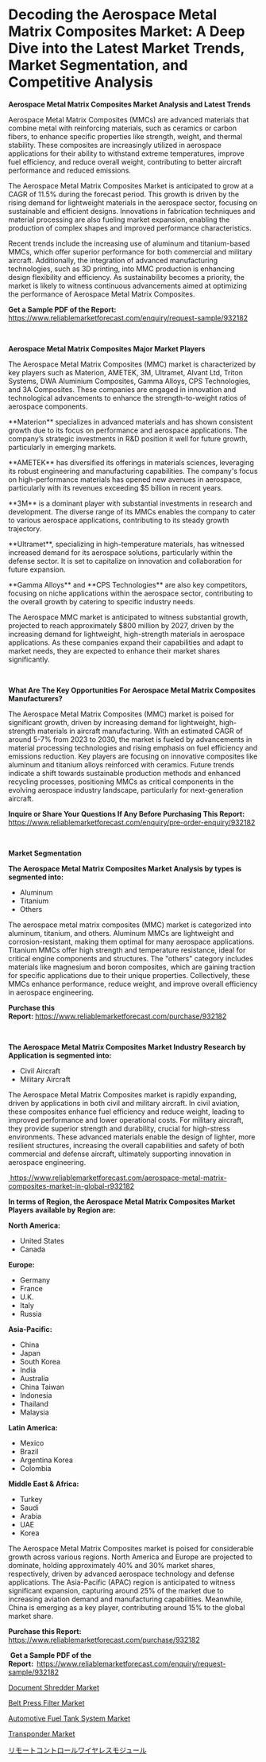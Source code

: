 <p><h1>Decoding the Aerospace Metal Matrix Composites Market: A Deep Dive into the Latest Market Trends, Market Segmentation, and Competitive Analysis</h1></p><p><strong>Aerospace Metal Matrix Composites Market Analysis and Latest Trends</strong></p>
<p><p>Aerospace Metal Matrix Composites (MMCs) are advanced materials that combine metal with reinforcing materials, such as ceramics or carbon fibers, to enhance specific properties like strength, weight, and thermal stability. These composites are increasingly utilized in aerospace applications for their ability to withstand extreme temperatures, improve fuel efficiency, and reduce overall weight, contributing to better aircraft performance and reduced emissions.</p><p>The Aerospace Metal Matrix Composites Market is anticipated to grow at a CAGR of 11.5% during the forecast period. This growth is driven by the rising demand for lightweight materials in the aerospace sector, focusing on sustainable and efficient designs. Innovations in fabrication techniques and material processing are also fueling market expansion, enabling the production of complex shapes and improved performance characteristics. </p><p>Recent trends include the increasing use of aluminum and titanium-based MMCs, which offer superior performance for both commercial and military aircraft. Additionally, the integration of advanced manufacturing technologies, such as 3D printing, into MMC production is enhancing design flexibility and efficiency. As sustainability becomes a priority, the market is likely to witness continuous advancements aimed at optimizing the performance of Aerospace Metal Matrix Composites.</p></p>
<p><strong>Get a Sample PDF of the Report:&nbsp;</strong> <a href="https://www.reliablemarketforecast.com/enquiry/request-sample/932182">https://www.reliablemarketforecast.com/enquiry/request-sample/932182</a></p>
<p>&nbsp;</p>
<p><strong>Aerospace Metal Matrix Composites Major Market Players</strong></p>
<p><p>The Aerospace Metal Matrix Composites (MMC) market is characterized by key players such as Materion, AMETEK, 3M, Ultramet, Alvant Ltd, Triton Systems, DWA Aluminium Composites, Gamma Alloys, CPS Technologies, and 3A Composites. These companies are engaged in innovation and technological advancements to enhance the strength-to-weight ratios of aerospace components.</p><p>**Materion** specializes in advanced materials and has shown consistent growth due to its focus on performance and aerospace applications. The company’s strategic investments in R&D position it well for future growth, particularly in emerging markets.</p><p>**AMETEK** has diversified its offerings in materials sciences, leveraging its robust engineering and manufacturing capabilities. The company's focus on high-performance materials has opened new avenues in aerospace, particularly with its revenues exceeding $5 billion in recent years.</p><p>**3M** is a dominant player with substantial investments in research and development. The diverse range of its MMCs enables the company to cater to various aerospace applications, contributing to its steady growth trajectory.</p><p>**Ultramet**, specializing in high-temperature materials, has witnessed increased demand for its aerospace solutions, particularly within the defense sector. It is set to capitalize on innovation and collaboration for future expansion.</p><p>**Gamma Alloys** and **CPS Technologies** are also key competitors, focusing on niche applications within the aerospace sector, contributing to the overall growth by catering to specific industry needs.</p><p>The Aerospace MMC market is anticipated to witness substantial growth, projected to reach approximately $800 million by 2027, driven by the increasing demand for lightweight, high-strength materials in aerospace applications. As these companies expand their capabilities and adapt to market needs, they are expected to enhance their market shares significantly.</p></p>
<p>&nbsp;</p>
<p><strong>What Are The Key Opportunities For Aerospace Metal Matrix Composites Manufacturers?</strong></p>
<p><p>The Aerospace Metal Matrix Composites (MMC) market is poised for significant growth, driven by increasing demand for lightweight, high-strength materials in aircraft manufacturing. With an estimated CAGR of around 5-7% from 2023 to 2030, the market is fueled by advancements in material processing technologies and rising emphasis on fuel efficiency and emissions reduction. Key players are focusing on innovative composites like aluminum and titanium alloys reinforced with ceramics. Future trends indicate a shift towards sustainable production methods and enhanced recycling processes, positioning MMCs as critical components in the evolving aerospace industry landscape, particularly for next-generation aircraft.</p></p>
<p><strong>Inquire or Share Your Questions If Any Before Purchasing This Report:</strong> <a href="https://www.reliablemarketforecast.com/enquiry/pre-order-enquiry/932182">https://www.reliablemarketforecast.com/enquiry/pre-order-enquiry/932182</a></p>
<p>&nbsp;</p>
<p><strong>Market Segmentation</strong></p>
<p><strong>The Aerospace Metal Matrix Composites Market Analysis by types is segmented into:</strong></p>
<p><ul><li>Aluminum</li><li>Titanium</li><li>Others</li></ul></p>
<p><p>The aerospace metal matrix composites (MMC) market is categorized into aluminum, titanium, and others. Aluminum MMCs are lightweight and corrosion-resistant, making them optimal for many aerospace applications. Titanium MMCs offer high strength and temperature resistance, ideal for critical engine components and structures. The "others" category includes materials like magnesium and boron composites, which are gaining traction for specific applications due to their unique properties. Collectively, these MMCs enhance performance, reduce weight, and improve overall efficiency in aerospace engineering.</p></p>
<p><strong>Purchase this Report:&nbsp;</strong><a href="https://www.reliablemarketforecast.com/purchase/932182">https://www.reliablemarketforecast.com/purchase/932182</a></p>
<p>&nbsp;</p>
<p><strong>The Aerospace Metal Matrix Composites Market Industry Research by Application is segmented into:</strong></p>
<p><ul><li>Civil Aircraft</li><li>Military Aircraft</li></ul></p>
<p><p>The Aerospace Metal Matrix Composites market is rapidly expanding, driven by applications in both civil and military aircraft. In civil aviation, these composites enhance fuel efficiency and reduce weight, leading to improved performance and lower operational costs. For military aircraft, they provide superior strength and durability, crucial for high-stress environments. These advanced materials enable the design of lighter, more resilient structures, increasing the overall capabilities and safety of both commercial and defense aircraft, ultimately supporting innovation in aerospace engineering.</p></p>
<p><a href="https://www.reliablemarketforecast.com/aerospace-metal-matrix-composites-market-in-global-r932182">&nbsp;https://www.reliablemarketforecast.com/aerospace-metal-matrix-composites-market-in-global-r932182</a></p>
<p><strong>In terms of Region, the Aerospace Metal Matrix Composites Market Players available by Region are:</strong></p>
<p>
    <p> <strong> North America: </strong>
        <ul>
            <li>United States</li>
            <li>Canada</li>
        </ul>
        </p> 
    <p> <strong> Europe: </strong>
        <ul>
            <li>Germany</li>
            <li>France</li>
            <li>U.K.</li>
            <li>Italy</li>
            <li>Russia</li>
        </ul>
        </p> 
    <p> <strong> Asia-Pacific: </strong>
        <ul>
            <li>China</li>
            <li>Japan</li>
            <li>South Korea</li>
            <li>India</li>
            <li>Australia</li>
            <li>China Taiwan</li>
            <li>Indonesia</li>
            <li>Thailand</li>
            <li>Malaysia</li>
        </ul>
        </p> 
    <p> <strong> Latin America: </strong>
        <ul>
            <li>Mexico</li>
            <li>Brazil</li>
            <li>Argentina Korea</li>
            <li>Colombia</li>
        </ul>
        </p> 
    <p> <strong> Middle East & Africa: </strong>
        <ul>
            <li>Turkey</li>
            <li>Saudi</li>
            <li>Arabia</li>
            <li>UAE</li>
            <li>Korea</li>
        </ul>
    </p>
    </p>
<p><p>The Aerospace Metal Matrix Composites market is poised for considerable growth across various regions. North America and Europe are projected to dominate, holding approximately 40% and 30% market shares, respectively, driven by advanced aerospace technology and defense applications. The Asia-Pacific (APAC) region is anticipated to witness significant expansion, capturing around 25% of the market due to increasing aviation demand and manufacturing capabilities. Meanwhile, China is emerging as a key player, contributing around 15% to the global market share.</p></p>
<p><strong>Purchase this Report: </strong><a href="https://www.reliablemarketforecast.com/purchase/932182">https://www.reliablemarketforecast.com/purchase/932182</a></p>
<p>&nbsp;<strong>Get a Sample PDF of the Report:&nbsp;&nbsp;</strong><a href="https://www.reliablemarketforecast.com/enquiry/request-sample/932182">https://www.reliablemarketforecast.com/enquiry/request-sample/932182</a></p>
<p><strong></strong></p>
<p><p><a href="https://www.linkedin.com/pulse/analyzing-document-shredder-market-dynamics-growth-drivers-uh5ke?trackingId=BoYTJWhGSMudO29MvXESEA%3D%3D">Document Shredder Market</a></p><p><a href="https://www.linkedin.com/pulse/analyzing-belt-press-filter-market-dynamics-growth-drivers-itfse?trackingId=OikoEtOuQiO3cwSTARW41g%3D%3D">Belt Press Filter Market</a></p><p><a href="https://issuu.com/reportprime-2/docs/automotive-fuel-tank-system-market-_286e497eff74ba">Automotive Fuel Tank System Market</a></p><p><a href="https://medium.com/@laurenhowell65/this-report-aims-to-deliver-an-in-depth-analysis-of-the-global-transponder-market-offering-both-fcb75554d3f2">Transponder Market</a></p><p><a href="https://medium.com/@zionmetz1960/remote-control-wireless-module-market-%E3%81%AF-%E3%82%B3%E3%82%B9%E3%83%88%E7%AE%A1%E7%90%86%E3%81%A8%E5%8A%B9%E7%8E%87%E5%90%91%E4%B8%8A%E3%82%92%E5%84%AA%E5%85%88%E3%81%97%E3%81%BE%E3%81%99-%E3%81%95%E3%82%89%E3%81%AB-%E5%A0%B1%E5%91%8A%E6%9B%B8%E3%81%AF%E5%B8%82%E5%A0%B4%E3%81%AE%E9%9C%80%E8%A6%81%E9%9D%A2%E3%81%A8%E4%BE%9B%E7%B5%A6%E9%9D%A2%E3%81%AE%E4%B8%A1%E6%96%B9%E3%82%92%E3%82%AB%E3%83%90%E3%83%BC%E3%81%97%E3%81%A6%E3%81%84%E3%81%BE%E3%81%99-remote-3f3768e99d77">リモートコントロールワイヤレスモジュール</a></p></p>